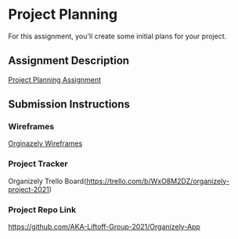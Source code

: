 # Project Planning
For this assignment, you'll create some initial plans for your project.

## Assignment Description
[Project Planning Assignment](https://education.launchcode.org/liftoff/modules/assignments/project-planning)

## Submission Instructions

### Wireframes

[Orginazely Wireframes](https://github.com/KajaGrabowska/liftoff-assignments/blob/dcaad194ed964dbad800d27c3026d8ccafe0eb30/P3-Project_Planning/Organizely_Wireframes.pdf)

### Project Tracker

Organizely Trello Board(https://trello.com/b/WxO8M2DZ/organizely-project-2021)

### Project Repo Link

https://github.com/AKA-Liftoff-Group-2021/Organizely-App
